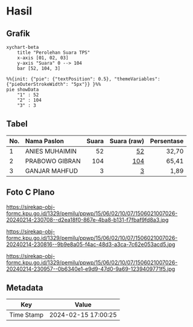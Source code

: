 # Hasil

## Grafik

```mermaid
xychart-beta
    title "Perolehan Suara TPS"
    x-axis [01, 02, 03]
    y-axis "Suara" 0 --> 104
    bar [52, 104, 3]
```

```mermaid
%%{init: {"pie": {"textPosition": 0.5}, "themeVariables": {"pieOuterStrokeWidth": "5px"}} }%%
pie showData
    "1" : 52
    "2" : 104
    "3" : 3
```

## Tabel

| No. | Nama Paslon    | Suara | Suara (raw) | Persentase |
|:--- |:-------------- | -----:| -----------:| ----------:|
| 1   | ANIES MUHAIMIN | 52    | [52][p-1]   | 32,70      |
| 2   | PRABOWO GIBRAN | 104   | [104][p-2]  | 65,41      |
| 3   | GANJAR MAHFUD  | 3     | [3][p-3]    | 1,89       |


[p-1]: https://github.com/gigit-pemilu/pemilu-2024-15-jambi/blob/main/pilpres/hitung-suara/sub/15-jambi/sub/06-tanjung-jabung-barat/sub/02-tungkal-ilir/sub/1007-tungkal-ii/sub/026-tps/sub/paslon-1.txt
[p-2]: https://github.com/gigit-pemilu/pemilu-2024-15-jambi/blob/main/pilpres/hitung-suara/sub/15-jambi/sub/06-tanjung-jabung-barat/sub/02-tungkal-ilir/sub/1007-tungkal-ii/sub/026-tps/sub/paslon-2.txt
[p-3]: https://github.com/gigit-pemilu/pemilu-2024-15-jambi/blob/main/pilpres/hitung-suara/sub/15-jambi/sub/06-tanjung-jabung-barat/sub/02-tungkal-ilir/sub/1007-tungkal-ii/sub/026-tps/sub/paslon-3.txt

## Foto C Plano

https://sirekap-obj-formc.kpu.go.id/1329/pemilu/ppwp/15/06/02/10/07/1506021007026-20240214-230708--d2ea18f0-867e-4ba8-b131-f7fbaf9fd8a3.jpg

https://sirekap-obj-formc.kpu.go.id/1329/pemilu/ppwp/15/06/02/10/07/1506021007026-20240214-230816--9b9e8a05-f4ac-48d3-a3ca-7c62e053acd5.jpg

https://sirekap-obj-formc.kpu.go.id/1329/pemilu/ppwp/15/06/02/10/07/1506021007026-20240214-230957--0b6340e1-e9d9-47d0-9a69-1239409771f5.jpg


## Metadata

| Key        | Value               |
| ---------- | ------------------- |
| Time Stamp | 2024-02-15 17:00:25 |



